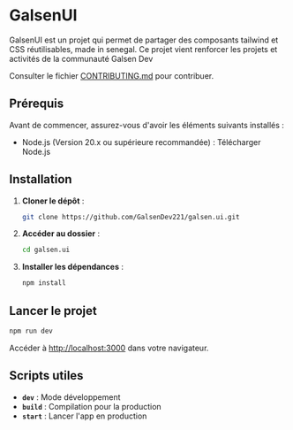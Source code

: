 # GalsenUI

GalsenUI est un projet qui permet de partager des composants tailwind et CSS réutilisables, made in senegal. 
Ce projet vient renforcer les projets et activités de la communauté Galsen Dev

Consulter le fichier [CONTRIBUTING.md](CONTRIBUTING) pour contribuer.

## Prérequis
Avant de commencer, assurez-vous d'avoir les éléments suivants installés :
- Node.js (Version 20.x ou supérieure recommandée) : Télécharger Node.js

## Installation

1. **Cloner le dépôt** :

   ```bash
   git clone https://github.com/GalsenDev221/galsen.ui.git
   ```

2. **Accéder au dossier** :

   ```bash
   cd galsen.ui
   ```

3. **Installer les dépendances** :

   ```bash
   npm install
   ```

## Lancer le projet

```bash
npm run dev
```

Accéder à [http://localhost:3000](http://localhost:3000) dans votre navigateur.

## Scripts utiles

- **`dev`** : Mode développement
- **`build`** : Compilation pour la production
- **`start`** : Lancer l'app en production
